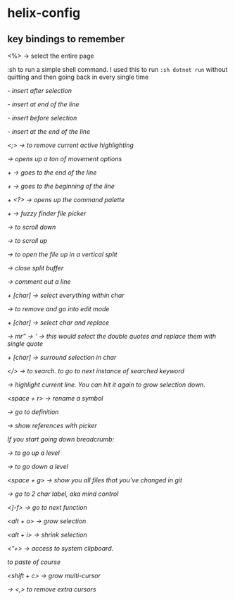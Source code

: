 # helix-config

## key bindings to remember

<%> → select the entire page

:sh to run a simple shell command. I used this to run `:sh dotnet run` without quitting and then going back in every single time

<i> - insert after selection

<I> - insert at end of the line

<a> - insert before selection

<A> - insert at the end of the line

<;> → to remove current active highlighting

<g> → opens up a ton of movement options

<g> + <l> → goes to the end of the line

<g> + <h> → goes to the beginning of the line

<SPACE> + <?> → opens up the command palette

<space> + <f> → fuzzy finder file picker

→ <C-n> to scroll down

→ <C-p> to scroll up

→ <C-v> to open the file up in a vertical split

→ <C-wq> close split buffer

<C-c> → comment out a line

<mi> + [char] → select everything within char

→ <c> to remove and go into edit mode

<mr> + [char] → select char and replace

→ mr” → ‘ → this would select the double quotes and replace them with single quote

<ms> + [char] → surround selection in char

</> → to search. <n> to go to next instance of searched keyword

<x> → highlight current line. You can hit it again to grow selection down.

<space + r> → rename a symbol

<gd> → go to definition

<gr> → show references with picker

If you start going down breadcrumb:

→ <C-o> to go up a level

→ <C-i> to go down a level

<space + g> → show you all files that you’ve changed in git

<gw> → go to 2 char label, aka mind control

<]-f> → go to next function

<alt + o> → grow selection

<alt + i> → shrink selection

<”+> → access to system clipboard. <p> to paste of course

<shift + c> → grow multi-cursor

→ <,> to remove extra cursors 
